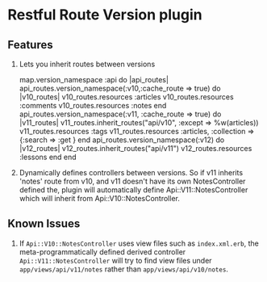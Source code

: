 # Restful Route Version plugin #

Features
----------

1. Lets you inherit routes between versions

    map.version_namespace :api do |api_routes|
      api_routes.version_namespace(:v10,:cache_route => true) do |v10_routes|
        v10_routes.resources :articles
        v10_routes.resources :comments
        v10_routes.resources :notes
      end
      api_routes.version_namespace(:v11, :cache_route => true) do |v11_routes|
        v11_routes.inherit_routes("api/v10", :except => %w(articles))
        v11_routes.resources :tags
        v11_routes.resources :articles, :collection => {:search => :get }
      end
      api_routes.version_namespace(:v12) do |v12_routes|
        v12_routes.inherit_routes("api/v11")
        v12_routes.resources :lessons
      end
    end

2. Dynamically defines controllers between versions. So if v11 inherits 'notes' route
   from v10, and v11 doesn't have its own NotesController defined the, plugin will
   automatically define Api::V11::NotesController which will inherit from Api::V10::NotesController.


Known Issues
----------
1. If `Api::V10::NotesController` uses view files such as `index.xml.erb`, the meta-programmatically defined
  derived controller `Api::V11::NotesController` will try to find view files under `app/views/api/v11/notes`
  rather than `app/views/api/v10/notes`.

  

   

